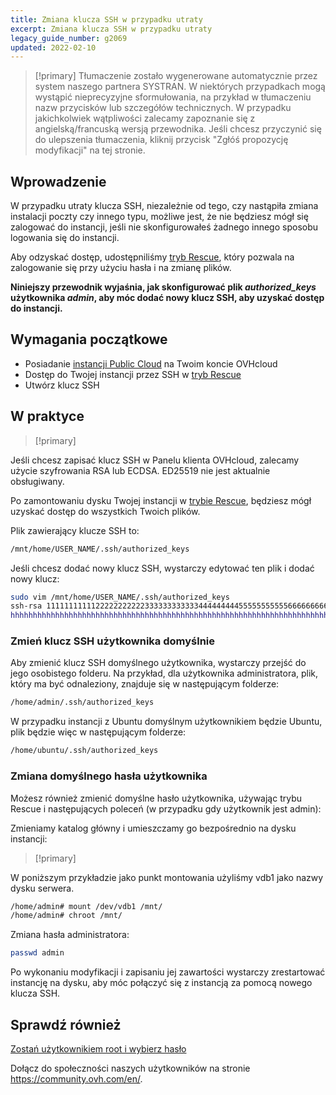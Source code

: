 ```yaml
---
title: Zmiana klucza SSH w przypadku utraty
excerpt: Zmiana klucza SSH w przypadku utraty
legacy_guide_number: g2069
updated: 2022-02-10
---
```


> [!primary]
> Tłumaczenie zostało wygenerowane automatycznie przez system naszego partnera SYSTRAN. W niektórych przypadkach mogą wystąpić nieprecyzyjne sformułowania, na przykład w tłumaczeniu nazw przycisków lub szczegółów technicznych. W przypadku jakichkolwiek wątpliwości zalecamy zapoznanie się z angielską/francuską wersją przewodnika. Jeśli chcesz przyczynić się do ulepszenia tłumaczenia, kliknij przycisk "Zgłóś propozycję modyfikacji" na tej stronie.
>


## Wprowadzenie

W przypadku utraty klucza SSH, niezależnie od tego, czy nastąpiła zmiana instalacji poczty czy innego typu, możliwe jest, że nie będziesz mógł się zalogować do instancji, jeśli nie skonfigurowałeś żadnego innego sposobu logowania się do instancji.

Aby odzyskać dostęp, udostępniliśmy [tryb Rescue](/pages/public_cloud/compute/put_an_instance_in_rescue_mode), który pozwala na zalogowanie się przy użyciu hasła i na zmianę plików.

**Niniejszy przewodnik wyjaśnia, jak skonfigurować plik *authorized_keys* użytkownika *admin*, aby móc dodać nowy klucz SSH, aby uzyskać dostęp do instancji.**

## Wymagania początkowe

- Posiadanie [instancji Public Cloud](https://www.ovhcloud.com/pl/public-cloud/) na Twoim koncie OVHcloud
- Dostęp do Twojej instancji przez SSH w [tryb Rescue](/pages/public_cloud/compute/put_an_instance_in_rescue_mode)
- Utwórz klucz SSH

## W praktyce

> [!primary]
>
Jeśli chcesz zapisać klucz SSH w Panelu klienta OVHcloud, zalecamy użycie szyfrowania RSA lub ECDSA. ED25519 nie jest aktualnie obsługiwany.
>

Po zamontowaniu dysku Twojej instancji w [trybie Rescue](/pages/public_cloud/compute/put_an_instance_in_rescue_mode#dostep-do-danych), będziesz mógł uzyskać dostęp do wszystkich Twoich plików.

Plik zawierający klucze SSH to:

```sh
/mnt/home/USER_NAME/.ssh/authorized_keys
```

Jeśli chcesz dodać nowy klucz SSH, wystarczy edytować ten plik i dodać nowy klucz:

```sh
sudo vim /mnt/home/USER_NAME/.ssh/authorized_keys
ssh-rsa 1111111111122222222222333333333333444444444555555555556666666666777777777778888888888999999900000000000000000000000000= old@sshkey
hhhhhhhhhhhhhhhhhhhhhhhhhhhhhhhhhhhhhhhhhhhhhhhhhhhhhhhhhhhhhhhhhhhhhhhhhhhhhhhhhhhhhhhhhhhhhhhhhhhhhhhhhhhhhhhhhhhhhhhhhhhhhhhhhhhhhhhhhhhhhhhhhhhhhhhhhhhhhhhhhhhhhhhhhhhhhhhhhhhhhhhhhhhhhhhhhhhhhhhhhhhhhhhhhhhhhhhhhhhhhhhhhhhhhhhhhhhhhhhhhhhhhhhhhhhh= new@sshkey
```

### Zmień klucz SSH użytkownika domyślnie

Aby zmienić klucz SSH domyślnego użytkownika, wystarczy przejść do jego osobistego folderu. Na przykład, dla użytkownika administratora, plik, który ma być odnaleziony, znajduje się w następującym folderze:

```sh
/home/admin/.ssh/authorized_keys
```

W przypadku instancji z Ubuntu domyślnym użytkownikiem będzie Ubuntu, plik będzie więc w następującym folderze:

```sh
/home/ubuntu/.ssh/authorized_keys
```

### Zmiana domyślnego hasła użytkownika

Możesz również zmienić domyślne hasło użytkownika, używając trybu Rescue i następujących poleceń (w przypadku gdy użytkownik jest admin):

Zmieniamy katalog główny i umieszczamy go bezpośrednio na dysku instancji:

> [!primary]
>
W poniższym przykładzie jako punkt montowania użyliśmy vdb1 jako nazwy dysku serwera.
>

```sh
/home/admin# mount /dev/vdb1 /mnt/
/home/admin# chroot /mnt/
```

Zmiana hasła administratora:

```sh
passwd admin
```

Po wykonaniu modyfikacji i zapisaniu jej zawartości wystarczy zrestartować instancję na dysku, aby móc połączyć się z instancją za pomocą nowego klucza SSH.

## Sprawdź również

[Zostań użytkownikiem root i wybierz hasło](/pages/public_cloud/compute/become_root_and_change_password)

Dołącz do społeczności naszych użytkowników na stronie <https://community.ovh.com/en/>.
